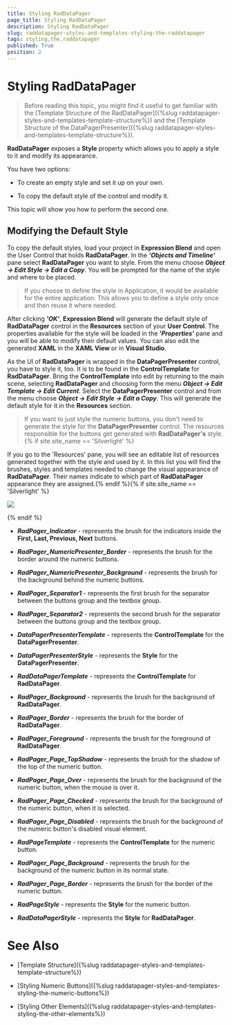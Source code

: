 ```yaml
---
title: Styling RadDataPager
page_title: Styling RadDataPager
description: Styling RadDataPager
slug: raddatapager-styles-and-templates-styling-the-raddatapager
tags: styling,the,raddatapager
published: True
position: 2
---
```


# Styling RadDataPager



>Before reading this topic, you might find it useful to get familiar with the [Template Structure of the RadDataPager]({%slug raddatapager-styles-and-templates-template-structure%}) and the [Template Structure of the DataPagerPresenter]({%slug raddatapager-styles-and-templates-template-structure%}).

 __RadDataPager__ exposes a __Style__ property which allows you to apply a style to it and modify its appearance.

You have two options:

* To create an empty style and set it up on your own. 

* To copy the default style of the control and modify it.

This topic will show you how to perform the second one.

## Modifying the Default Style

To copy the default styles, load your project in __Expression Blend__ and open the User Control that holds __RadDataPager__. In the ___'Objects and Timeline'___ pane select __RadDataPager__ you want to style. From the menu choose ***Object -> Edit Style -> Edit a Copy***. You will be prompted for the name of the style and where to be placed.

>If you choose to define the style in Application, it would be available for the entire application. This allows you to define a style only once and then reuse it where needed.

After clicking ___'OK'___, __Expression Blend__ will generate the default style of __RadDataPager__ control in the __Resources__ section of your __User Control__. The properties available for the style will be loaded in the ___'Properties'___ pane and you will be able to modify their default values. You can also edit the generated __XAML__ in the __XAML View__ or in __Visual Studio__.

As the UI of __RadDataPager__ is wrapped in the __DataPagerPresenter__ control, you have to style it, too. It is to be found in the __ControlTemplate__ for __RadDataPager__. Bring the __ControlTemplate__ into edit by returning to the main scene, selecting __RadDataPager__ and choosing form the menu ***Object -> Edit Template -> Edit Current***. Select the __DataPagerPresenter__ control and from the menu choose ***Object -> Edit Style -> Edit a Copy***. This will generate the default style for it in the __Resources__ section.

>If you want to just style the numeric buttons, you don't need to generate the style for the __DataPagerPresenter__ control. The resources responsible for the buttons get generated with __RadDataPager's__ style.{% if site.site_name == 'Silverlight' %}

If you go to the 'Resources' pane, you will see an editable list of resources generated together with the style and used by it. In this list you will find the brushes, styles and templates needed to change the visual appearance of  __RadDataPager__. Their names indicate to which part of __RadDataPager__ appearance they are assigned.{% endif %}{% if site.site_name == 'Silverlight' %}


![](images/RadDataPager_Styles_and_Templates_StylingTheRadDataPager_01.png)

{% endif %}

* ***RadPager_Indicator*** - represents the brush for the indicators inside the __First, Last, Previous, Next__ buttons.

* ***RadPager_NumericPresenter_Border*** - represents the brush for the border around the numeric buttons.

* ***RadPager_NumericPresenter_Background*** - represents the brush for the background behind the numeric buttons.

* ***RadPager_Separator1*** - represents the first brush for the separator between the buttons group and the textbox group.

* ***RadPager_Separator2*** - represents the second brush for the separator between the buttons group and the textbox group.

* ***DataPagerPresenterTemplate*** - represents the __ControlTemplate__ for the __DataPagerPresenter__.

* ***DataPagerPresenterStyle*** - represents the __Style__ for the __DataPagerPresenter__.

* ***RadDataPagerTemplate*** - represents the __ControlTemplate__ for __RadDataPager__.

* ***RadPager_Background*** - represents the brush for the background of __RadDataPager__.

* ***RadPager_Border*** - represents the brush for the border of __RadDataPager__.

* ***RadPager_Foreground*** - represents the brush for the foreground of __RadDataPager__.

* ***RadPager_Page_TopShadow*** - represents the brush for the shadow of the top of the numeric button.

* ***RadPager_Page_Over*** - represents the brush for the background of the numeric button, when the mouse is over it.

* ***RadPager_Page_Checked*** - represents the brush for the background of the numeric button, when it is selected.

* ***RadPager_Page_Disabled*** - represents the brush for the background of the numeric button's disabled visual element.

* ***RadPageTemplate*** - represents the __ControlTemplate__ for the numeric button.

* ***RadPager_Page_Background*** - represents the brush for the background of the numeric button in its normal state.

* ***RadPager_Page_Border*** - represents the brush for the border of the numeric button.

* ***RadPageStyle*** - represents the __Style__ for the numeric button.

* ***RadDataPagerStyle*** - represents the __Style__ for __RadDataPager__.

# See Also

 * [Template Structure]({%slug raddatapager-styles-and-templates-template-structure%})

 * [Styling Numeric Buttons]({%slug raddatapager-styles-and-templates-styling-the-numeric-buttons%})

 * [Styling Other Elements]({%slug raddatapager-styles-and-templates-styling-the-other-elements%})
